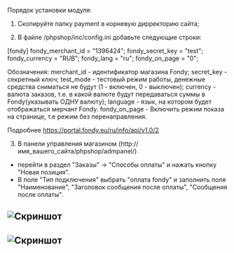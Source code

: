 Порядок установки модуля:

1. Скопируйте папку payment в корневую дирректорию сайта;

2. В файле /phpshop/inc/config.ini добавьте следующие строки:

[fondy]
fondy_merchant_id = "1396424";
fondy_secret_key = "test";
fondy_currency = "RUB";
fondy_lang = "ru";
fondy_on_page = "0";

Обозначения:
merchant_id - идентификатор магазина Fondy;
secret_key - секретный ключ;
test_mode - тестовый режим работы, денежные средства сниматься не будут (1 - включен, 0 - выключен);
currency - валюта заказов, т.е. в какой валюте будут передаваться суммы в Fondy(указывать ОДНУ валюту);
language - язык, на котором будет отображаться мерчант Fondy.
fondy_on_page - Включить режим показа на странице, т.е режим без перенаправления.

Подробнее https://portal.fondy.eu/ru/info/api/v1.0/2

3. В панели управления магазином (http://имя_вашего_сайта/phpshop/admpanel/)
  - перейти в раздел "Заказы" -> "Способы оплаты" и нажать кнопку "Новая позиция". 
  - В поле "Тип подключения" выбрать "оплата fondy" и заполнить поля "Наименование", "Заголовок сообщения после оплаты", "Cообщения после оплаты".
  
  ![Скриншот][1]
----
  ![Скриншот][2]
----

[1]: https://raw.githubusercontent.com/cloudipsp/wordpress/master/phpshop/settings1.png
[2]: https://raw.githubusercontent.com/cloudipsp/wordpress/master/phpshop/settings.png